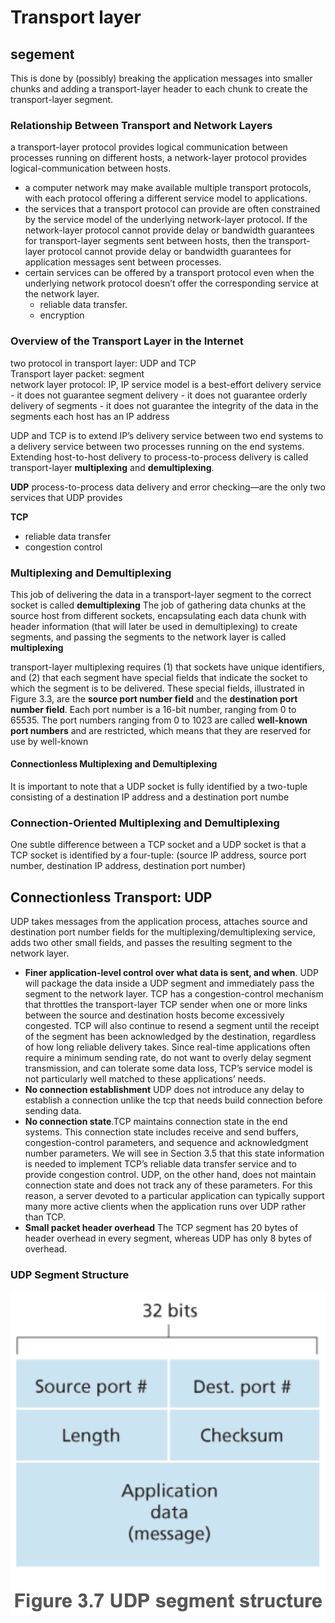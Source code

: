 # Transport layer

## segement
This is done by (possibly) breaking the application messages into smaller chunks and adding a transport-layer header to each chunk to create the transport-layer segment.


### Relationship Between Transport and Network Layers

a transport-layer protocol provides logical communication between processes running on different hosts, a network-layer protocol provides logical-communication between hosts.

- a computer network may make available multiple transport protocols, with each protocol offering a different service model to applications.
- the services that a transport protocol can provide are often constrained by the service model of the underlying network-layer protocol. If the network-layer protocol cannot provide delay or bandwidth guarantees for transport-layer segments sent between hosts, then the transport-layer protocol cannot provide delay or bandwidth guarantees for application messages sent between processes.
- certain services can be offered by a transport protocol even when the underlying network protocol doesn’t offer the corresponding service at the network layer.
	- reliable data transfer.
	- encryption

### Overview of the Transport Layer in the Internet

two protocol in transport layer: UDP and TCP  
Transport layer packet: segment  
network layer protocol: IP,  IP service model is a best-effort delivery service
	- it does not guarantee segment delivery
	- it does not guarantee orderly delivery of segments
	- it does not guarantee the integrity of the data in the segments
each host has an IP address

UDP and TCP is to extend IP’s delivery service between two end systems to a delivery service between two processes running on the end systems. Extending host-to-host delivery to process-to-process delivery is called transport-layer **multiplexing** and **demultiplexing**.

**UDP** process-to-process data delivery and error checking—are the only two services that UDP provides

**TCP** 
- reliable data transfer
- congestion control 

### Multiplexing and Demultiplexing

This job of delivering the data in a transport-layer segment to the correct socket is called **demultiplexing**
The job of gathering data chunks at the source host from different sockets, encapsulating each data chunk with header information (that will later be used in demultiplexing) to create segments, and passing the segments to the network layer is called **multiplexing**

transport-layer multiplexing requires (1) that sockets have unique identifiers, and (2) that each segment have special fields that indicate the socket to which the segment is to be delivered. These special fields, illustrated in Figure 3.3, are the **source port number field** and the **destination port number field**. Each port number is a 16-bit number, ranging from 0 to 65535. The port numbers ranging from 0 to 1023 are called **well-known port numbers** and are restricted, which means that they are reserved for use by well-known

#### Connectionless Multiplexing and Demultiplexing

It is important to note that a UDP socket is fully identified by a two-tuple consisting of a destination IP address and a destination port numbe

### Connection-Oriented Multiplexing and Demultiplexing

One subtle difference between a TCP socket and a UDP socket is that a TCP socket is identified by a four-tuple: (source IP address, source port number, destination IP address, destination port number)

## Connectionless Transport: UDP

UDP takes messages from the application process, attaches source and destination port number fields for the multiplexing/demultiplexing service, adds two other small fields, and passes the resulting segment to the network layer.

- **Finer application-level control over what data is sent, and when**. UDP will package the data inside a UDP segment and immediately pass the segment to the network layer. TCP has a congestion-control mechanism that throttles the transport-layer TCP sender when one or more links between the source and destination hosts become excessively congested. TCP will also continue to resend a segment until the receipt of the segment has been acknowledged by the destination, regardless of how long reliable delivery takes. Since real-time applications often require a minimum sending rate, do not want to overly delay segment transmission, and can tolerate some data loss, TCP’s service model is not particularly well matched to these applications’ needs.
- **No connection establishment** UDP does not introduce any delay to establish a connection unlike the tcp that needs build connection before sending data. 
- **No connection state**.TCP maintains connection state in the end systems. This connection state includes receive and send buffers, congestion-control parameters, and sequence and acknowledgment number parameters. We will see in Section 3.5 that this state information is needed to implement TCP’s reliable data transfer service and to provide congestion control. UDP, on the other hand, does not maintain connection state and does not track any of these parameters. For this reason, a server devoted to a particular application can typically support many more active clients when the application runs over UDP rather than TCP.
- **Small packet header overhead** The TCP segment has 20 bytes of header overhead in every segment, whereas UDP has only 8 bytes of overhead.
### UDP Segment Structure
![image info](./fig3.7.png)








